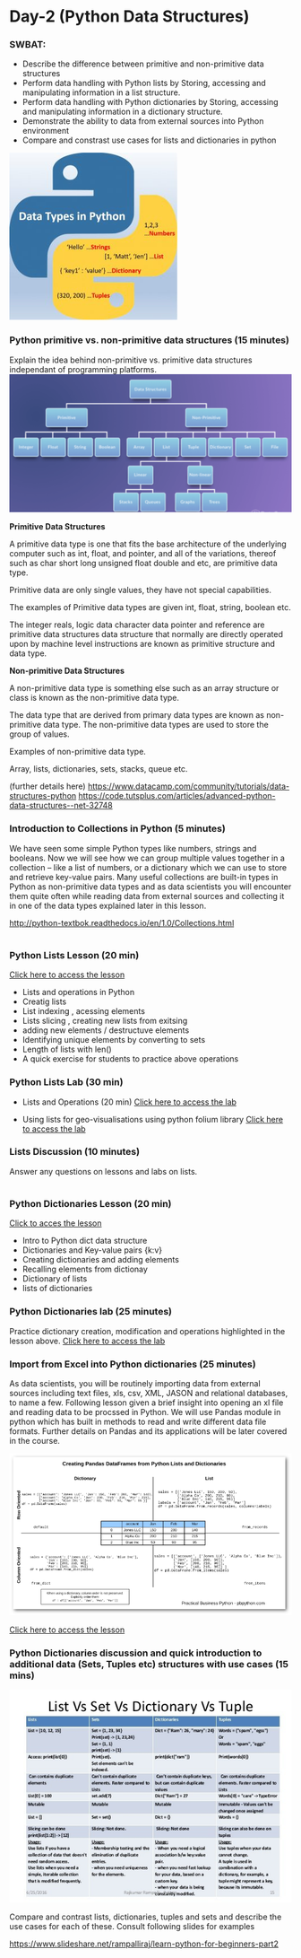 # Day-2 (Python Data Structures)

### SWBAT:
* Describe the difference between primitive and non-primitive data structures
* Perform data handling with Python lists by Storing, accessing and manipulating information in a list structure. 
* Perform data handling with Python dictionaries by Storing, accessing and manipulating information in a dictionary structure.
* Demonstrate the ability to data from external sources into Python environment
* Compare and constrast use cases for lists and dictionaries in python

![](intro.jpg)


### Python primitive vs. non-primitive data structures (15 minutes)
 
Explain the idea behind non-primitive vs. primitive data structures independant of programming platforms. 
![datastuct](dataStruct.png)

**Primitive Data Structures**

A primitive data type is one that fits the base architecture of the underlying computer such as int, float, and pointer, and all of the variations, thereof such as char short long unsigned float double and etc, are primitive data type.

Primitive data are only single values, they have not special capabilities.

The examples of Primitive data types are given int, float, string, boolean etc.

The integer reals, logic data character data pointer and reference are primitive data structures data structure that normally are directly operated upon by machine level instructions are known as primitive structure and data type.

**Non-primitive Data Structures** 

A non-primitive data type is something else such as an array structure or class is known as the non-primitive data type.

The data type that are derived from primary data types are known as non-primitive data type.
The non-primitive data types are used to store the group of values.

Examples of non-primitive data type.

Array, lists, dictionaries, sets, stacks, queue etc.

(further details here)
https://www.datacamp.com/community/tutorials/data-structures-python
https://code.tutsplus.com/articles/advanced-python-data-structures--net-32748

### Introduction to Collections in Python (5 minutes)

We have seen some simple Python types like numbers, strings and booleans. Now we will see how we can group multiple values together in a collection – like a list of numbers, or a dictionary which we can use to store and retrieve key-value pairs. Many useful collections are built-in types in Python as non-primitive data types and as data scientists you will encounter them quite often while reading data from external sources and collecting it in one of the data types explained later in this lesson. 

http://python-textbok.readthedocs.io/en/1.0/Collections.html

#

### Python Lists Lesson (20 min) 
[Click here to access the lesson](/lessons/lists_lesson.ipynb)

* Lists and operations in Python
* Creatig lists 
* List indexing , acessing elements
* Lists slicing , creating new lists from exitsing 
* adding new elements / destructuve elements
* Identifying unique elements by converting to sets 
* Length of lists with len()
* A quick exercise for students to practice above operations

### Python Lists Lab (30 min)
* Lists and Operations (20 min)
[Click here to access the lab](labs/lists_lab.ipynb)

* Using lists for geo-visualisations using python folium library
[Click here to access the lab](labs/lists_maps_lab.ipynb)

### Lists Discussion (10 minutes)
Answer any questions on lessons and labs on lists. 

#


### Python Dictionaries Lesson (20 min)
[Click to acces the lesson](lessons/dict_lesson.ipynb)

* Intro to Python dict data structure 
* Dictionaries and Key-value pairs {k:v}
* Creating dictionaries and adding elements 
* Recalling elements from dictionay
* Dictionary of lists 
* lists of dictionaries

### Python Dictionaries lab (25 minutes)
Practice dictionary creation, modification and operations highlighted in the lesson above. 
[Click here to access the lab](labs/dict_lab.ipynb)

### Import from Excel into Python dictionaries (25 minutes)
As data scientists, you will be routinely importing data from external sources including text files, xls, csv, XML, JASON and relational databases, to name a few. Following lesson given a brief insight into opening an xl file and reading data to be procssed in Python. We will use Pandas module in python which has built in methods to read and write different data file formats. Further details on Pandas and its applications will be later covered in the course. 

![comparison](comparison2.png)

[Click here to access the lesson](lessons/xl_to_python.ipynb)

### Python Dictionaries discussion and quick introduction to additional data (Sets, Tuples etc) structures with use cases  (15 mins)
![comparison](comparison.jpeg)



Compare and contrast lists, dictionaries, tuples and sets and describe the use cases for each of these. Consult following slides for examples

https://www.slideshare.net/rampalliraj/learn-python-for-beginners-part2




